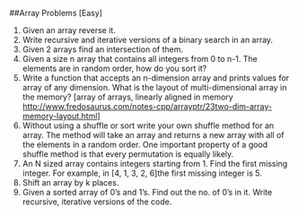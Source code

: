##Array Problems [Easy]


1. Given an array reverse it.
2. Write recursive and iterative versions of a binary search in an array.
3. Given 2 arrays find an intersection of them.
4. Given a size n array that contains all integers from 0 to n-1. The elements are in random order, how do you sort it?
5. Write a function that accepts an n-dimension array and prints values for array of any dimension. What is the layout of multi-dimensional array in the memory? [array of arrays, linearly aligned in memory http://www.fredosaurus.com/notes-cpp/arrayptr/23two-dim-array-memory-layout.html]
6. Without using a shuffle or sort write your own shuffle method for an array. The method will take an array and returns a new array with all of the elements in a random order. One important property of a good shuffle method is that every permutation is equally likely.
7. An N sized array contains integers starting from 1. Find the first missing integer. For example, in [4, 1, 3, 2, 6]the first missing integer is 5.
8. Shift an array by k places.
9. Given a sorted array of 0’s and 1’s. Find out the no. of 0’s in it. Write recursive, iterative versions of the code.

